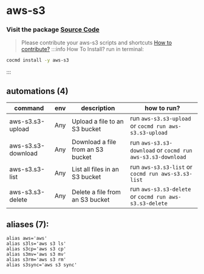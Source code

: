 # aws-s3
### Visit the package [ Source Code ](https://github.com/cocmd/hub/tree/master/packages/aws-s3)
> Please contribute your aws-s3 scripts and shortcuts
> [How to contribute?](https://github.com/cocmd/hub/blob/master/CONTRIBUTING.md)
:::info How To Install?
run in terminal:
```bash
cocmd install -y aws-s3
```
:::
## automations (4)
| command | env | description | how to run? |
| --- | --- | --- | --- |
| aws-s3.s3-upload | Any | Upload a file to an S3 bucket | run `aws-s3.s3-upload` or `cocmd run aws-s3.s3-upload` |
| aws-s3.s3-download | Any | Download a file from an S3 bucket | run `aws-s3.s3-download` or `cocmd run aws-s3.s3-download` |
| aws-s3.s3-list | Any | List all files in an S3 bucket | run `aws-s3.s3-list` or `cocmd run aws-s3.s3-list` |
| aws-s3.s3-delete | Any | Delete a file from an S3 bucket | run `aws-s3.s3-delete` or `cocmd run aws-s3.s3-delete` |

## aliases (7):
```
alias aws='aws'
alias s3ls='aws s3 ls'
alias s3cp='aws s3 cp'
alias s3mv='aws s3 mv'
alias s3rm='aws s3 rm'
alias s3sync='aws s3 sync'

```

